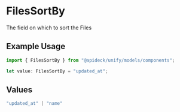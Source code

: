# FilesSortBy

The field on which to sort the Files

## Example Usage

```typescript
import { FilesSortBy } from "@apideck/unify/models/components";

let value: FilesSortBy = "updated_at";
```

## Values

```typescript
"updated_at" | "name"
```